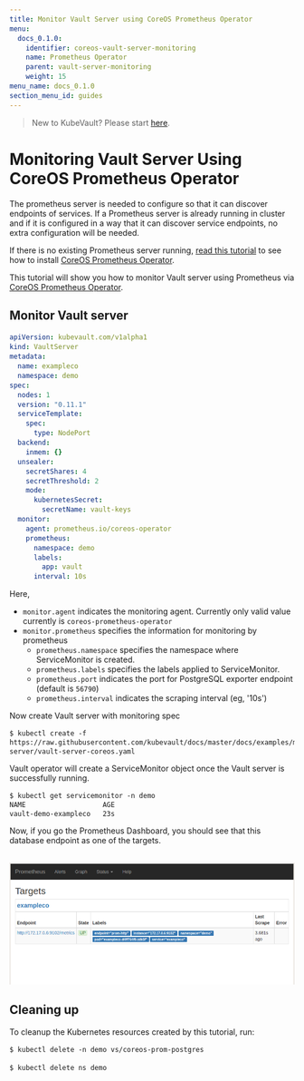 ```yaml
---
title: Monitor Vault Server using CoreOS Prometheus Operator
menu:
  docs_0.1.0:
    identifier: coreos-vault-server-monitoring
    name: Prometheus Operator
    parent: vault-server-monitoring
    weight: 15
menu_name: docs_0.1.0
section_menu_id: guides
---
```


> New to KubeVault? Please start [here](/docs/concepts/README.md).

# Monitoring Vault Server Using CoreOS Prometheus Operator

The prometheus server is needed to configure so that it can discover endpoints of services. If a Prometheus server is already running in cluster and if it is configured in a way that it can discover service endpoints, no extra configuration will be needed.

If there is no existing Prometheus server running, [read this tutorial](https://github.com/appscode/third-party-tools/tree/master/monitoring/prometheus/coreos-operator/README.md) to see how to install [CoreOS Prometheus Operator](https://github.com/coreos/prometheus-operator).

This tutorial will show you how to monitor Vault server using Prometheus via [CoreOS Prometheus Operator](https://github.com/coreos/prometheus-operator).

## Monitor Vault server

```yaml
apiVersion: kubevault.com/v1alpha1
kind: VaultServer
metadata:
  name: exampleco
  namespace: demo
spec:
  nodes: 1
  version: "0.11.1"
  serviceTemplate:
    spec:
      type: NodePort
  backend:
    inmem: {}
  unsealer:
    secretShares: 4
    secretThreshold: 2
    mode:
      kubernetesSecret:
        secretName: vault-keys
  monitor:
    agent: prometheus.io/coreos-operator
    prometheus:
      namespace: demo
      labels:
        app: vault
      interval: 10s

```

Here,

- `monitor.agent` indicates the monitoring agent. Currently only valid value currently is `coreos-prometheus-operator`
- `monitor.prometheus` specifies the information for monitoring by prometheus
  - `prometheus.namespace` specifies the namespace where ServiceMonitor is created.
  - `prometheus.labels` specifies the labels applied to ServiceMonitor.
  - `prometheus.port` indicates the port for PostgreSQL exporter endpoint (default is `56790`)
  - `prometheus.interval` indicates the scraping interval (eg, '10s')

Now create Vault server with monitoring spec

```console
$ kubectl create -f https://raw.githubusercontent.com/kubevault/docs/master/docs/examples/monitoring/vault-server/vault-server-coreos.yaml

```

Vault operator will create a ServiceMonitor object once the Vault server is successfully running.

```console
$ kubectl get servicemonitor -n demo
NAME                   AGE
vault-demo-exampleco   23s
```

Now, if you go the Prometheus Dashboard, you should see that this database endpoint as one of the targets.

<p align="center">
  <kbd>
    <img alt="prometheus-coreos"  src="/docs/images/monitoring/coreos-prom-vault.png">
  </kbd>
</p>

## Cleaning up

To cleanup the Kubernetes resources created by this tutorial, run:

```console
$ kubectl delete -n demo vs/coreos-prom-postgres

$ kubectl delete ns demo
```